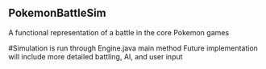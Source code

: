 ## PokemonBattleSim
A functional representation of a battle in the core Pokemon games

#Simulation is run through Engine.java main method
Future implementation will include more detailed battling, AI, and user input
